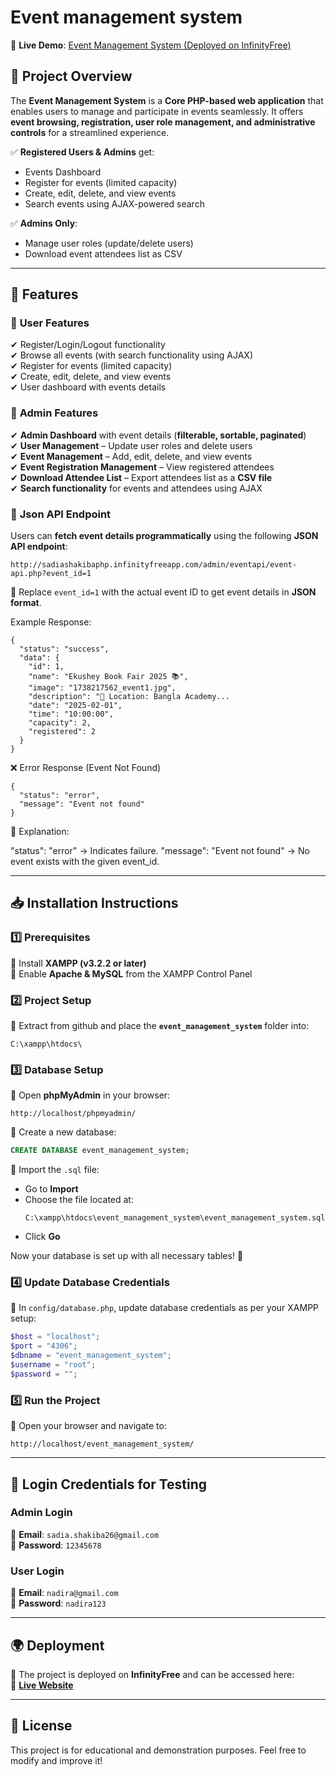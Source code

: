 # Event management system

🚀 **Live Demo**: [Event Management System (Deployed on InfinityFree)](http://sadiashakibaphp.infinityfreeapp.com/)  

## **📌 Project Overview**  
The **Event Management System** is a **Core PHP-based web application** that enables users to manage and participate in events seamlessly. It offers **event browsing, registration, user role management, and administrative controls** for a streamlined experience.  

✅ **Registered Users & Admins** get:

- Events Dashboard
- Register for events (limited capacity)
- Create, edit, delete, and view events
- Search events using AJAX-powered search

✅ **Admins Only**:

- Manage user roles (update/delete users)
- Download event attendees list as CSV  

---

## **🎯 Features**  

### 🔹 **User Features**  
✔ Register/Login/Logout functionality  
✔ Browse all events (with search functionality using AJAX)  
✔ Register for events (limited capacity)  
✔ Create, edit, delete, and view events  
✔ User dashboard with events details  

### 🔹 **Admin Features**  
✔ **Admin Dashboard** with event details (**filterable, sortable, paginated**)  
✔ **User Management** – Update user roles and delete users  
✔ **Event Management** – Add, edit, delete, and view events  
✔ **Event Registration Management** – View registered attendees  
✔ **Download Attendee List** – Export attendees list as a **CSV file**  
✔ **Search functionality** for events and attendees using AJAX  

### 🔹 **Json API Endpoint**  
Users can **fetch event details programmatically** using the following **JSON API endpoint**:  
```
http://sadiashakibaphp.infinityfreeapp.com/admin/eventapi/event-api.php?event_id=1
```
📌 Replace `event_id=1` with the actual event ID to get event details in **JSON format**.  

Example Response:
```
{
  "status": "success",
  "data": {
    "id": 1,
    "name": "Ekushey Book Fair 2025 📚",
    "image": "1738217562_event1.jpg",
    "description": "📍 Location: Bangla Academy...
    "date": "2025-02-01",
    "time": "10:00:00",
    "capacity": 2,
    "registered": 2
  }
}
```

❌ Error Response (Event Not Found)

```
{
  "status": "error",
  "message": "Event not found"
}
```

📌 Explanation:

"status": "error" → Indicates failure.
"message": "Event not found" → No event exists with the given event_id.


---

## **📥 Installation Instructions**  

### **1️⃣ Prerequisites**  
🔹 Install **XAMPP (v3.2.2 or later)**  
🔹 Enable **Apache & MySQL** from the XAMPP Control Panel  

### **2️⃣ Project Setup**  
📌 Extract from github and place the **`event_management_system`** folder into:  
```
C:\xampp\htdocs\
```

### **3️⃣ Database Setup**  
📌 Open **phpMyAdmin** in your browser:  
```
http://localhost/phpmyadmin/
```
📌 Create a new database:  
```sql
CREATE DATABASE event_management_system;
```
📌 Import the `.sql` file:  
- Go to **Import**  
- Choose the file located at:  
  ```
  C:\xampp\htdocs\event_management_system\event_management_system.sql
  ```
- Click **Go**  

Now your database is set up with all necessary tables! 🎉  

### **4️⃣ Update Database Credentials**  
📌 In `config/database.php`, update database credentials as per your XAMPP setup:  

```php
$host = "localhost";
$port = "4306";
$dbname = "event_management_system";
$username = "root";
$password = "";
```

### **5️⃣ Run the Project**  
📌 Open your browser and navigate to:  
```
http://localhost/event_management_system/
```

---

## **🔑 Login Credentials for Testing**  

### **Admin Login**  
📌 **Email**: `sadia.shakiba26@gmail.com`  
📌 **Password**: `12345678`  

### **User Login**  
📌 **Email**: `nadira@gmail.com`  
📌 **Password**: `nadira123`  

---

## **🌍 Deployment**  
🚀 The project is deployed on **InfinityFree** and can be accessed here:  
🔗 **[Live Website](http://sadiashakibaphp.infinityfreeapp.com/)**  

---

## **📜 License**  
This project is for educational and demonstration purposes. Feel free to modify and improve it!  
